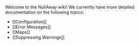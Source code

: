 Welcome to the NullAway wiki!  We currently have more detailed documentation on the following topics:

* [[Configuration]]
* [[Error Messages]]
* [[Maps]]
* [[Suppressing Warnings]]

